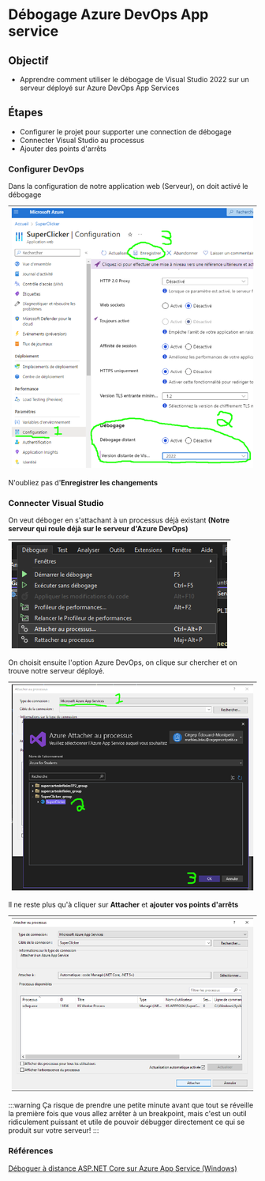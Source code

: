 # Débogage Azure DevOps App service

## Objectif

- Apprendre comment utiliser le débogage de Visual Studio 2022 sur un serveur déployé sur Azure DevOps App Services

## Étapes

- Configurer le projet pour supporter une connection de débogage
- Connecter Visual Studio au processus
- Ajouter des points d'arrêts

### Configurer DevOps

Dans la configuration de notre application web (Serveur), on doit activé le débogage

|![alt text](ConfiguringRemoteDebugging.png)|
|-|

N'oubliez pas d'**Enregistrer les changements**

### Connecter Visual Studio

On veut déboger en s'attachant à un processus déjà existant **(Notre serveur qui roule déjà sur le serveur d'Azure DevOps)**

|![alt text](AttachToProcess.png)|
|-|

On choisit ensuite l'option Azure DevOps, on clique sur chercher et on trouve notre serveur déployé.

|![alt text](AttachToDevOpsProcess.png)|
|-|

Il ne reste plus qu'à cliquer sur **Attacher** et **ajouter vos points d'arrêts**

|![alt text](image-4.png)|
|-|

:::warning
Ça risque de prendre une petite minute avant que tout se réveille la première fois que vous allez arrêter à un breakpoint, mais c'est un outil ridiculement puissant et utile de pouvoir débugger directement ce qui se produit sur votre serveur!
:::


### Références
[Déboguer à distance ASP.NET Core sur Azure App Service (Windows)](https://learn.microsoft.com/fr-ca/visualstudio/debugger/remote-debugging-azure-app-service?view=vs-2022)